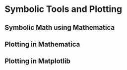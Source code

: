# Symbolic Tools and Plotting

## Symbolic Math using Mathematica

## Plotting in Mathematica

## Plotting in Matplotlib
